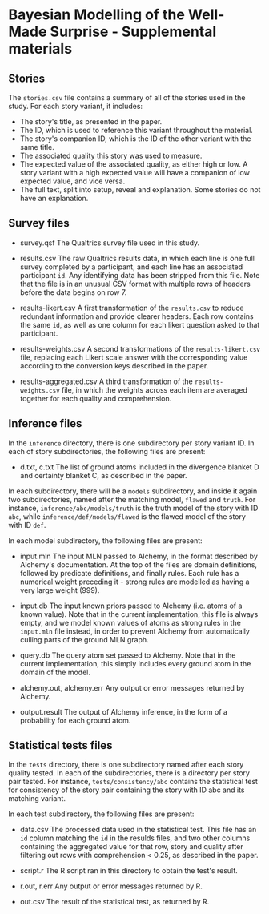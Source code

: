 # Bayesian Modelling of the Well-Made Surprise - Supplemental materials

## Stories

The `stories.csv` file contains a summary of all of the stories used in the study. For each story variant, it includes:
 - The story's title, as presented in the paper.
 - The ID, which is used to reference this variant throughout the material.
 - The story's companion ID, which is the ID of the other variant with the same title.
 - The associated quality this story was used to measure.
 - The expected value of the associated quality, as either high or low. A story variant with a high expected value will have a companion of low expected value, and vice versa.
 - The full text, split into setup, reveal and explanation. Some stories do not have an explanation.

## Survey files

- survey.qsf
  The Qualtrics survey file used in this study.

- results.csv
  The raw Qualtrics results data, in which each line is one full survey completed by a participant, and each line has an associated participant `id`.
  Any identifying data has been stripped from this file.
  Note that the file is in an unusual CSV format with multiple rows of headers before the data begins on row 7.

- results-likert.csv
  A first transformation of the `results.csv` to reduce redundant information and provide clearer headers.
  Each row contains the same `id`, as well as one column for each likert question asked to that participant.

- results-weights.csv
  A second transformations of the `results-likert.csv` file, replacing each Likert scale answer with the corresponding value according to the conversion keys described in the paper.

- results-aggregated.csv
  A third transformation of the `results-weights.csv` file, in which the weights across each item are averaged together for each quality and comprehension. 

## Inference files

In the `inference` directory, there is one subdirectory per story variant ID.
In each of story subdirectories, the following files are present:

- d.txt, c.txt
  The list of ground atoms included in the divergence blanket D and certainty blanket C, as described in the paper.

In each subdirectory, there will be a `models` subdirectory, and inside it again two subdirectories, named after the matching model, `flawed` and `truth`.
For instance, `inference/abc/models/truth` is the truth model of the story with ID `abc`, while `inference/def/models/flawed` is the flawed model of the story with ID `def`.

In each model subdirectory, the following files are present:
- input.mln
  The input MLN passed to Alchemy, in the format described by Alchemy's documentation.
  At the top of the files are domain definitions, followed by predicate definitions, and finally rules.
  Each rule has a numerical weight preceding it - strong rules are modelled as having a very large weight (999).

- input.db
  The input known priors passed to Alchemy (i.e. atoms of a known value).
  Note that in the current implementation, this file is always empty, and we model known values of atoms as strong rules in the `input.mln` file instead, in order to prevent Alchemy from automatically culling parts of the ground MLN graph.

- query.db
  The query atom set passed to Alchemy.
  Note that in the current implementation, this simply includes every ground atom in the domain of the model.

- alchemy.out, alchemy.err
  Any output or error messages returned by Alchemy.

- output.result
  The output of Alchemy inference, in the form of a probability for each ground atom.

## Statistical tests files

In the `tests` directory, there is one subdirectory named after each story quality tested.
In each of the subdirectories, there is a directory per story pair tested.
For instance, `tests/consistency/abc` contains the statistical test for consistency of the story pair containing the story with ID abc and its matching variant.

In each test subdirectory, the following files are present:

- data.csv
  The processed data used in the statistical test.
  This file has an `id` column matching the `id` in the resulds files, and two other columns containing the aggregated value for that row, story and quality after filtering out rows with comprehension < 0.25, as described in the paper.

- script.r
  The R script ran in this directory to obtain the test's result.

- r.out, r.err
  Any output or error messages returned by R.

- out.csv
  The result of the statistical test, as returned by R.
